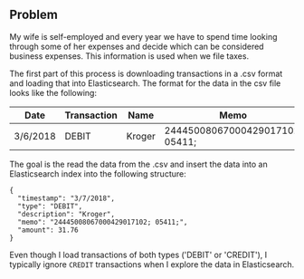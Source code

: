 ## Problem
My wife is self-employed and every year we have to spend time looking through some of her expenses and decide which
can be considered business expenses.  This information is used when we file taxes.

The first part of this process is downloading transactions in a .csv format and loading that into Elasticsearch. The
format for the data in the csv file looks like the following:

| Date | Transaction | Name | Memo | Amount |
| ---- | ----------- | ---- | ---- | ------ |
| 3/6/2018 | DEBIT | Kroger | 24445008067000429017102; 05411; | -31.7600 |

The goal is the read the data from the .csv and insert the data into an Elasticsearch index into the following
structure:

```
{
  "timestamp": "3/7/2018",
  "type": "DEBIT",
  "description": "Kroger",
  "memo": "24445008067000429017102; 05411;",
  "amount": 31.76
}
```

Even though I load transactions of both types ('DEBIT' or 'CREDIT'), I typically ignore `CREDIT` transactions when
I explore the data in Elasticsearch.